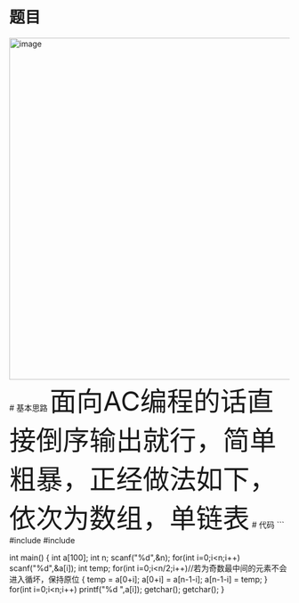 #   题目
<img width="614" alt="image" src="https://user-images.githubusercontent.com/96159597/169685873-d50f8a56-3a99-4dc3-9215-3e3fd0af60b7.png">       
#   基本思路
<font size=7>面向AC编程的话直接倒序输出就行，简单粗暴，正经做法如下，依次为数组，单链表</font>        
#   代码
```
#include<stdio.h>
#include<stdlib.h>

int main()
{
  int a[100];
  int n;
  scanf("%d",&n);
  for(int i=0;i<n;i++)
    scanf("%d",&a[i]);
  int temp;
  for(int i=0;i<n/2;i++)//若为奇数最中间的元素不会进入循坏，保持原位
  {
    temp = a[0+i];
    a[0+i] = a[n-1-i];
    a[n-1-i] = temp;
  }
  for(int i=0;i<n;i++)
    printf("%d ",a[i]);
  getchar();
  getchar();
}
```
